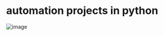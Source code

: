 # automation projects in python
![image](https://user-images.githubusercontent.com/63632056/132941320-4ce7979d-8330-452a-9357-87f90e5198ab.png)


